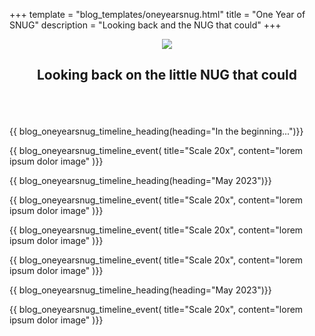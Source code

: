 +++
template = "blog_templates/oneyearsnug.html"
title = "One Year of SNUG"
description = "Looking back and the NUG that could"
+++

<figure style="text-align: center;">
<img src="/blog/one-year-snug/banner.png">

<h2 class="title is-2">Looking back on the little NUG that could</h2>
</figure>

<br>
<br>
<br>

<div class="timeline">
<div class="timeline-line"></div>
<div class="timeline-content content">
{{ blog_oneyearsnug_timeline_heading(heading="In the beginning...")}}

{{ blog_oneyearsnug_timeline_event(
    title="Scale 20x", 
    content="lorem ipsum dolor image"
)}}

{{ blog_oneyearsnug_timeline_heading(heading="May 2023")}}

{{ blog_oneyearsnug_timeline_event(
    title="Scale 20x", 
    content="lorem ipsum dolor image"
)}}


{{ blog_oneyearsnug_timeline_event(
    title="Scale 20x", 
    content="lorem ipsum dolor image"
)}}


{{ blog_oneyearsnug_timeline_event(
    title="Scale 20x", 
    content="lorem ipsum dolor image"
)}}


{{ blog_oneyearsnug_timeline_heading(heading="May 2023")}}

{{ blog_oneyearsnug_timeline_event(
    title="Scale 20x", 
    content="lorem ipsum dolor image"
)}}


</div>
</div>